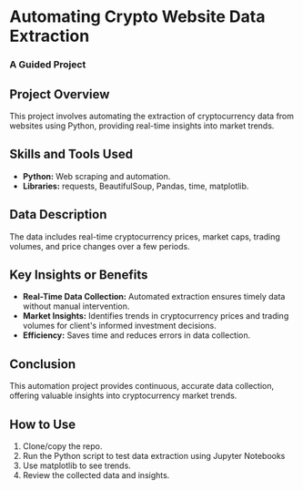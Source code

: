 # Automating Crypto Website Data Extraction
### A Guided Project

## Project Overview
This project involves automating the extraction of cryptocurrency data from websites using Python, providing real-time insights into market trends.

## Skills and Tools Used
- **Python:** Web scraping and automation.
- **Libraries:** requests, BeautifulSoup, Pandas, time, matplotlib.

## Data Description
The data includes real-time cryptocurrency prices, market caps, trading volumes, and price changes over a few periods.

## Key Insights or Benefits
- **Real-Time Data Collection:** Automated extraction ensures timely data without manual intervention.
- **Market Insights:** Identifies trends in cryptocurrency prices and trading volumes for client's informed investment decisions.
- **Efficiency:** Saves time and reduces errors in data collection.

## Conclusion
This automation project provides continuous, accurate data collection, offering valuable insights into cryptocurrency market trends.

## How to Use
1. Clone/copy the repo.
2. Run the Python script to test data extraction using Jupyter Notebooks
3. Use matplotlib to see trends.
4. Review the collected data and insights.
